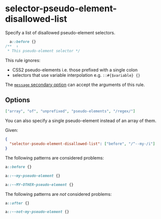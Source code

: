 # selector-pseudo-element-disallowed-list

Specify a list of disallowed pseudo-element selectors.

<!-- prettier-ignore -->
```css
  a::before {}
/**  ↑
 * This pseudo-element selector */
```

This rule ignores:

- CSS2 pseudo-elements i.e. those prefixed with a single colon
- selectors that use variable interpolation e.g. `::#{$variable} {}`

The [`message` secondary option](../../../docs/user-guide/configure.md#message) can accept the arguments of this rule.

## Options

```json
["array", "of", "unprefixed", "pseudo-elements", "/regex/"]
```

You can also specify a single pseudo-element instead of an array of them.

Given:

```json
{
  "selector-pseudo-element-disallowed-list": ["before", "/^--my-/i"]
}
```

The following patterns are considered problems:

<!-- prettier-ignore -->
```css
a::before {}
```

<!-- prettier-ignore -->
```css
a::--my-pseudo-element {}
```

<!-- prettier-ignore -->
```css
a::--MY-OTHER-pseudo-element {}
```

The following patterns are _not_ considered problems:

<!-- prettier-ignore -->
```css
a::after {}
```

<!-- prettier-ignore -->
```css
a::--not-my-pseudo-element {}
```
